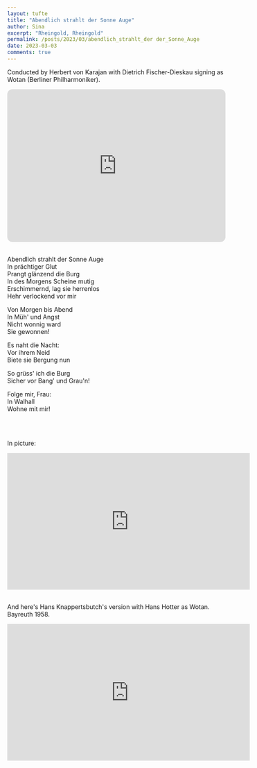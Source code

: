 ```yaml
---
layout: tufte
title: "Abendlich strahlt der Sonne Auge"
author: Sina
excerpt: "Rheingold, Rheingold"
permalink: /posts/2023/03/abendlich_strahlt_der der_Sonne_Auge
date: 2023-03-03
comments: true
---
```


Conducted by Herbert von Karajan with Dietrich Fischer-Dieskau signing as Wotan (Berliner Philharmoniker). 

<iframe style="border-radius:12px" src="https://open.spotify.com/embed/track/3glBuXuZQOFqOnDwOXGLJ4?utm_source=generator" width="100%" height="352" frameBorder="0" allowfullscreen="" allow="autoplay; clipboard-write; encrypted-media; fullscreen; picture-in-picture" loading="lazy"></iframe>


<br/>
<br/>


Abendlich strahlt der Sonne Auge<br />
In prächtiger Glut<br />
Prangt glänzend die Burg<br />
In des Morgens Scheine mutig<br />
Erschimmernd, lag sie herrenlos<br />
Hehr verlockend vor mir<br />

Von Morgen bis Abend<br />
In Müh' und Angst<br />
Nicht wonnig ward<br />
Sie gewonnen!<br />

Es naht die Nacht:<br />
Vor ihrem Neid<br />
Biete sie Bergung nun<br />

So grüss' ich die Burg<br />
Sicher vor Bang' und Grau'n!<br />

Folge mir, Frau:<br />
In Walhall<br />
Wohne mit mir!<br />


<br/>
<br/>


In picture: 
<iframe width="560" height="315" src="https://www.youtube.com/embed/vewupKFIEAE" title="YouTube video player" frameborder="0" allow="accelerometer; autoplay; clipboard-write; encrypted-media; gyroscope; picture-in-picture; web-share" allowfullscreen></iframe>


<br/>
<br/>

And here's Hans Knappertsbutch's version with Hans Hotter as Wotan. Bayreuth 1958.  

<iframe width="560" height="315" src="https://www.youtube.com/embed/EmDFiLwuovc" title="YouTube video player" frameborder="0" allow="accelerometer; autoplay; clipboard-write; encrypted-media; gyroscope; picture-in-picture; web-share" allowfullscreen></iframe>